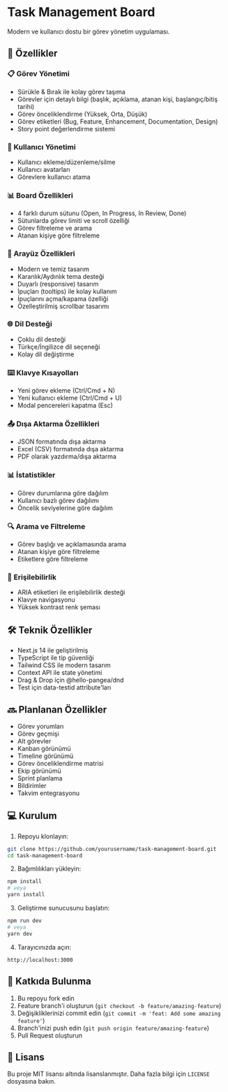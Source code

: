 # Task Management Board

Modern ve kullanıcı dostu bir görev yönetim uygulaması.

## 🚀 Özellikler

### 📋 Görev Yönetimi
- Sürükle & Bırak ile kolay görev taşıma
- Görevler için detaylı bilgi (başlık, açıklama, atanan kişi, başlangıç/bitiş tarihi)
- Görev önceliklendirme (Yüksek, Orta, Düşük)
- Görev etiketleri (Bug, Feature, Enhancement, Documentation, Design)
- Story point değerlendirme sistemi

### 👥 Kullanıcı Yönetimi
- Kullanıcı ekleme/düzenleme/silme
- Kullanıcı avatarları
- Görevlere kullanıcı atama

### 📊 Board Özellikleri
- 4 farklı durum sütunu (Open, In Progress, In Review, Done)
- Sütunlarda görev limiti ve scroll özelliği
- Görev filtreleme ve arama
- Atanan kişiye göre filtreleme

### 🎨 Arayüz Özellikleri
- Modern ve temiz tasarım
- Karanlık/Aydınlık tema desteği
- Duyarlı (responsive) tasarım
- İpuçları (tooltips) ile kolay kullanım
- İpuçlarını açma/kapama özelliği
- Özelleştirilmiş scrollbar tasarımı

### 🌐 Dil Desteği
- Çoklu dil desteği
- Türkçe/İngilizce dil seçeneği
- Kolay dil değiştirme

### ⌨️ Klavye Kısayolları
- Yeni görev ekleme (Ctrl/Cmd + N)
- Yeni kullanıcı ekleme (Ctrl/Cmd + U)
- Modal pencereleri kapatma (Esc)

### 📤 Dışa Aktarma Özellikleri
- JSON formatında dışa aktarma
- Excel (CSV) formatında dışa aktarma
- PDF olarak yazdırma/dışa aktarma

### 📊 İstatistikler
- Görev durumlarına göre dağılım
- Kullanıcı bazlı görev dağılımı
- Öncelik seviyelerine göre dağılım

### 🔍 Arama ve Filtreleme
- Görev başlığı ve açıklamasında arama
- Atanan kişiye göre filtreleme
- Etiketlere göre filtreleme

### 🎯 Erişilebilirlik
- ARIA etiketleri ile erişilebilirlik desteği
- Klavye navigasyonu
- Yüksek kontrast renk şeması

## 🛠️ Teknik Özellikler
- Next.js 14 ile geliştirilmiş
- TypeScript ile tip güvenliği
- Tailwind CSS ile modern tasarım
- Context API ile state yönetimi
- Drag & Drop için @hello-pangea/dnd
- Test için data-testid attribute'ları

## 🔜 Planlanan Özellikler
- Görev yorumları
- Görev geçmişi
- Alt görevler
- Kanban görünümü
- Timeline görünümü
- Görev önceliklendirme matrisi
- Ekip görünümü
- Sprint planlama
- Bildirimler
- Takvim entegrasyonu

## 💻 Kurulum

1. Repoyu klonlayın:
```bash
git clone https://github.com/yourusername/task-management-board.git
cd task-management-board
```

2. Bağımlılıkları yükleyin:
```bash
npm install
# veya
yarn install
```

3. Geliştirme sunucusunu başlatın:
```bash
npm run dev
# veya
yarn dev
```

4. Tarayıcınızda açın:
```
http://localhost:3000
```

## 🤝 Katkıda Bulunma

1. Bu repoyu fork edin
2. Feature branch'i oluşturun (`git checkout -b feature/amazing-feature`)
3. Değişikliklerinizi commit edin (`git commit -m 'feat: Add some amazing feature'`)
4. Branch'inizi push edin (`git push origin feature/amazing-feature`)
5. Pull Request oluşturun

## 📝 Lisans

Bu proje MIT lisansı altında lisanslanmıştır. Daha fazla bilgi için `LICENSE` dosyasına bakın.
